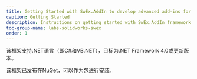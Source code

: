 ```yaml
---
title: Getting Started with SwEx.AddIn to develop advanced add-ins for SOLIDWORKS
caption: Getting Started
description: Instructions on getting started with SwEx.AddIn framework for developing SOLIDWORKS add-ins in C# and VB.NET
toc-group-name: labs-solidworks-swex
order: 1
---
```

该框架支持.NET语言（即C#和VB.NET），目标为.NET Framework 4.0或更新版本。

该框架已发布在[NuGet](https://www.nuget.org/packages/CodeStack.SwEx.AddIn/0.2.2-beta)，可以作为包进行安装。